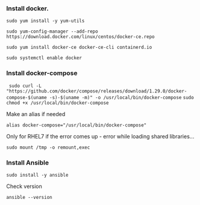 ### Install docker.

```sudo yum install -y yum-utils```

```sudo yum-config-manager --add-repo https://download.docker.com/linux/centos/docker-ce.repo```

```sudo yum install docker-ce docker-ce-cli containerd.io```

```sudo systemctl enable docker```

### Install docker-compose

``` sudo curl -L "https://github.com/docker/compose/releases/download/1.29.0/docker-compose-$(uname -s)-$(uname -m)" -o /usr/local/bin/docker-compose```
```sudo chmod +x /usr/local/bin/docker-compose```

Make an alias if needed

```alias docker-compose="/usr/local/bin/docker-compose"```

Only for RHEL7 if the error comes up - error while loading shared libraries...


```sudo mount /tmp -o remount,exec```

### Install Ansible

```sudo install -y ansible```

Check version

```ansible --version```
